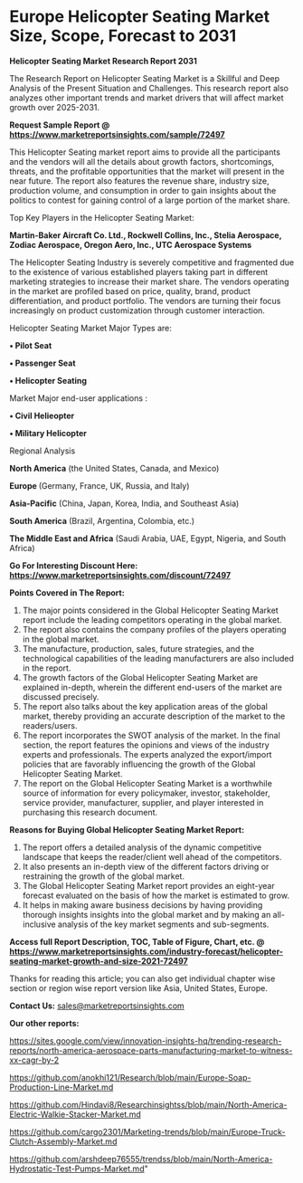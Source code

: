 # Europe Helicopter Seating Market Size, Scope, Forecast to 2031

<strong>Helicopter Seating Market Research Report 2031</strong>

The Research Report on Helicopter Seating Market is a Skillful and Deep Analysis of the Present Situation and Challenges. This research report also analyzes other important trends and market drivers that will affect market growth over 2025-2031.

<strong>Request Sample Report @ <a href=https://www.marketreportsinsights.com/sample/72497>https://www.marketreportsinsights.com/sample/72497</a></strong>

This Helicopter Seating market report aims to provide all the participants and the vendors will all the details about growth factors, shortcomings, threats, and the profitable opportunities that the market will present in the near future. The report also features the revenue share, industry size, production volume, and consumption in order to gain insights about the politics to contest for gaining control of a large portion of the market share.

Top Key Players in the Helicopter Seating Market:

<strong>Martin-Baker Aircraft Co. Ltd., Rockwell Collins, Inc., Stelia Aerospace, Zodiac Aerospace, Oregon Aero, Inc., UTC Aerospace Systems</strong>

The Helicopter Seating Industry is severely competitive and fragmented due to the existence of various established players taking part in different marketing strategies to increase their market share. The vendors operating in the market are profiled based on price, quality, brand, product differentiation, and product portfolio. The vendors are turning their focus increasingly on product customization through customer interaction.

Helicopter Seating Market Major Types are:

<strong>• Pilot Seat

• Passenger Seat

• Helicopter Seating</strong>

Market Major end-user applications :

<strong>• Civil Helieopter

• Military Helicopter</strong>

Regional Analysis

</u><strong><b>North America</b></strong> (the United States, Canada, and Mexico)

<strong><b>Europe </b></strong>(Germany, France, UK, Russia, and Italy)

<strong><b>Asia-Pacific</b></strong> (China, Japan, Korea, India, and Southeast Asia)

<strong><b>South America</b></strong> (Brazil, Argentina, Colombia, etc.)

<strong><b>The Middle East and Africa</b></strong> (Saudi Arabia, UAE, Egypt, Nigeria, and South Africa)

<strong>Go For Interesting Discount Here: <a href=https://www.marketreportsinsights.com/discount/72497>https://www.marketreportsinsights.com/discount/72497</a></strong>

<strong>Points Covered in The Report:</strong>
<ol>
  <li>The major points considered in the Global Helicopter Seating Market report include the leading competitors operating in the global market.</li>
  <li>The report also contains the company profiles of the players operating in the global market.</li>
  <li>The manufacture, production, sales, future strategies, and the technological capabilities of the leading manufacturers are also included in the report.</li>
  <li>The growth factors of the Global Helicopter Seating Market are explained in-depth, wherein the different end-users of the market are discussed precisely.</li>
  <li>The report also talks about the key application areas of the global market, thereby providing an accurate description of the market to the readers/users.</li>
  <li>The report incorporates the SWOT analysis of the market. In the final section, the report features the opinions and views of the industry experts and professionals. The experts analyzed the export/import policies that are favorably influencing the growth of the Global Helicopter Seating Market.</li>
  <li>The report on the Global Helicopter Seating Market is a worthwhile source of information for every policymaker, investor, stakeholder, service provider, manufacturer, supplier, and player interested in purchasing this research document.</li>
</ol>
<strong>Reasons for Buying Global Helicopter Seating Market Report:</strong>

<ol>
  <li>The report offers a detailed analysis of the dynamic competitive landscape that keeps the reader/client well ahead of the competitors.</li>
  <li>It also presents an in-depth view of the different factors driving or restraining the growth of the global market.</li>
  <li>The Global Helicopter Seating Market report provides an eight-year forecast evaluated on the basis of how the market is estimated to grow.</li>
  <li>It helps in making aware business decisions by having providing thorough insights insights into the global market and by making an all-inclusive analysis of the key market segments and sub-segments.</li>
</ol>
<strong>Access full Report Description, TOC, Table of Figure, Chart, etc. @ <a href=https://www.marketreportsinsights.com/industry-forecast/helicopter-seating-market-growth-and-size-2021-72497>https://www.marketreportsinsights.com/industry-forecast/helicopter-seating-market-growth-and-size-2021-72497</a></strong>


Thanks for reading this article; you can also get individual chapter wise section or region wise report version like Asia, United States, Europe.

<strong>Contact Us:</strong>
sales@marketreportsinsights.com

<strong>Our other reports:</strong>

<a href=https://sites.google.com/view/innovation-insights-hq/trending-research-reports/north-america-aerospace-parts-manufacturing-market-to-witness-xx-cagr-by-2>https://sites.google.com/view/innovation-insights-hq/trending-research-reports/north-america-aerospace-parts-manufacturing-market-to-witness-xx-cagr-by-2</a>

<a href=https://github.com/anokhi121/Research/blob/main/Europe-Soap-Production-Line-Market.md>https://github.com/anokhi121/Research/blob/main/Europe-Soap-Production-Line-Market.md</a>

<a href=https://github.com/Hindavi8/Researchinsightss/blob/main/North-America-Electric-Walkie-Stacker-Market.md>https://github.com/Hindavi8/Researchinsightss/blob/main/North-America-Electric-Walkie-Stacker-Market.md</a>

<a href=https://github.com/cargo2301/Marketing-trends/blob/main/Europe-Truck-Clutch-Assembly-Market.md>https://github.com/cargo2301/Marketing-trends/blob/main/Europe-Truck-Clutch-Assembly-Market.md</a>

<a href=https://github.com/arshdeep76555/trendss/blob/main/North-America-Hydrostatic-Test-Pumps-Market.md>https://github.com/arshdeep76555/trendss/blob/main/North-America-Hydrostatic-Test-Pumps-Market.md</a>"
